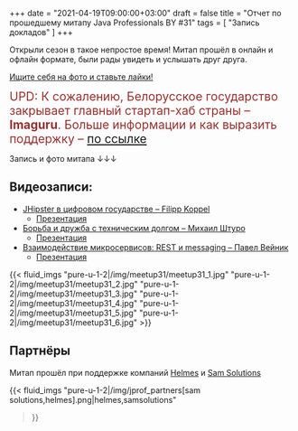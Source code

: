 +++
date = "2021-04-19T09:00:00+03:00"
draft = false
title = "Отчет по прошедшему митапу Java Professionals BY #31"
tags = [
    "Запись докладов"
]
+++

Открыли сезон в такое непростое время! Митап прошёл в онлайн и офлайн формате, были рады увидеть и услышать друг друга.

[Ищите себя на фото и ставьте лайки!](https://www.facebook.com/media/set/?vanity=javaprofessionalsby&set=a.3214305238673052)

<div style="color: #97312f; font-size: 1.5em">UPD: К сожалению, Белорусское государство закрывает главный стартап-хаб 
страны – <b>Imaguru</b>. Больше информации и как выразить поддержку – <a href="https://help.imaguru.by/" target="_blank">по ссылке</a></div>

Запись и фото митапа ↓↓↓
<!--more-->

## Видеозаписи:

 * [JHipster в цифровом государстве – Filipp Koppel](https://www.youtube.com/watch?v=h_5aRblnIdY&t=671s)
    * [Презентация](https://drive.google.com)
 * [Борьба и дружба с техническим долгом – Михаил Штуро](https://www.youtube.com/watch?v=h_5aRblnIdY&t=3780s)
    * [Презентация](https://drive.google.com/file/d/1mxo5CmmZNyyuxQQRAz_jJvalrn8OJyg3/view)  
 * [Взаимодействие микросервисов: REST и messaging – Павел Вейник](https://www.youtube.com/watch?v=h_5aRblnIdY&t=6980s)
    * [Презентация](https://drive.google.com/file/d/15gNUaikbm8E5CGyP55SmXIpB0faccwIH/view)

<div class="post_photos">
{{< fluid_imgs
"pure-u-1-2|/img/meetup31/meetup31_1.jpg"
"pure-u-1-2|/img/meetup31/meetup31_2.jpg"
"pure-u-1-2|/img/meetup31/meetup31_3.jpg"
"pure-u-1-2|/img/meetup31/meetup31_4.jpg"
"pure-u-1-2|/img/meetup31/meetup31_5.jpg"
"pure-u-1-2|/img/meetup31/meetup31_6.jpg"
>}}
</div>

## Партнёры

Митап прошёл при поддержке компаний [Helmes](https://www.helmes.com/) и [Sam Solutions](https://sam-solutions.by/)

{{< fluid_imgs
"pure-u-1-2|/img/jprof_partners[sam solutions,helmes].png|helmes,samsolutions"
>}}
